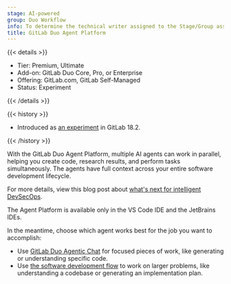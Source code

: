 ```yaml
---
stage: AI-powered
group: Duo Workflow
info: To determine the technical writer assigned to the Stage/Group associated with this page, see https://handbook.gitlab.com/handbook/product/ux/technical-writing/#assignments
title: GitLab Duo Agent Platform
---
```


{{< details >}}

- Tier: Premium, Ultimate
- Add-on: GitLab Duo Core, Pro, or Enterprise
- Offering: GitLab.com, GitLab Self-Managed
- Status: Experiment

{{< /details >}}

{{< history >}}

- Introduced as [an experiment](../../policy/development_stages_support.md) in GitLab 18.2. 

{{< /history >}}

With the GitLab Duo Agent Platform, multiple AI agents can work in parallel, helping you create code, research results, and perform tasks simultaneously.
The agents have full context across your entire software development lifecycle.

For more details, view this blog post about [what's next for intelligent DevSecOps](https://about.gitlab.com/blog/gitlab-duo-agent-platform-what-is-next-for-intelligent-devsecops/).

The Agent Platform is available only in the VS Code IDE and the JetBrains IDEs.

In the meantime, choose which agent works best for the job you want to accomplish:

- Use [GitLab Duo Agentic Chat](../gitlab_duo_chat/agentic_chat.md)
  for focused pieces of work, like generating or understanding specific code.
- Use [the software development flow](software_development_flow.md)
  to work on larger problems, like understanding a codebase or
  generating an implementation plan.

